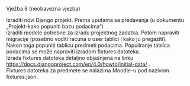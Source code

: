 Vježba 8 (neobavezna vjezba)  

Izraditi novi Django projekt. Prema uputama sa predavanja (u dokumentu „Projekt-kako popuniti bazu podacima“)  
izraditi modele potrebne za izradu projektnog zadatka. Potom napraviti migracije (posebno voditi racuna o user tablici i kako ju pregaziti).  
Nakon toga popuniti tablicu predmeti podacima. Populiranje tablica podacima se može napraviti izradom fixtures datoteka.   
Izrada fixtures datoteka detaljno objašnjena na linku https://docs.djangoproject.com/en/4.0/howto/initial-data/ .   
Fixtures datoteka za predmete se nalazi na Moodle-u  pod nazivom fixtures.json.


